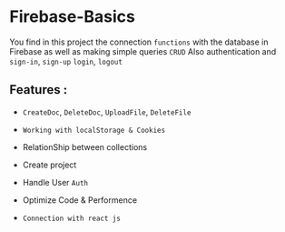 # Firebase-Basics
You find in this project the connection ``functions`` with the database in Firebase as well as making simple queries ``CRUD``
Also authentication and ``sign-in``, ``sign-up`` ``login``, ``logout``

## Features :
* ``CreateDoc``, ``DeleteDoc``, ``UploadFile``, ``DeleteFile``

* ``Working with localStorage & Cookies``

* RelationShip between collections

* Create project

* Handle User ``Auth``

* Optimize Code & Performence

* `Connection with react js`
